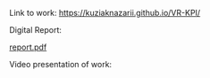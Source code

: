 Link to work:
https://kuziaknazarii.github.io/VR-KPI/

Digital Report:

[report.pdf](./report.pdf)

Video presentation of work:


